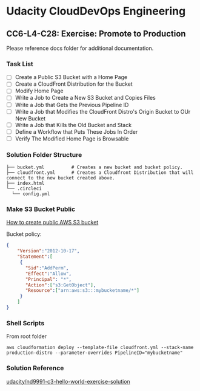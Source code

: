 # Udacity CloudDevOps Engineering

## CC6-L4-C28: Exercise: Promote to Production

Please reference docs folder for additional documentation.

### Task List

- [ ] Create a Public S3 Bucket with a Home Page
- [ ] Create a CloudFront Distribution for the Bucket
- [ ] Modify Home Page
- [ ] Write a Job to Create a New S3 Bucket and Copies Files
- [ ] Write a Job that Gets the Previous Pipeline ID
- [ ] Write a Job that Modifies the CloudFront Distro's Origin Bucket to OUr New Bucket
- [ ] Write a Job that Kills the Old Bucket and Stack
- [ ] Define a Workflow that Puts These Jobs In Order
- [ ] Verify The Modified Home Page is Browsable

### Solution Folder Structure

```folder-structure
├── bucket.yml          # Creates a new bucket and bucket policy.       
├── cloudfront.yml      # Creates a Cloudfront Distribution that will connect to the new bucket created above.
├── index.html  
└── .circleci
  └── config.yml
```

### Make S3 Bucket Public

[How to create public AWS S3 bucket](https://www.simplified.guide/aws/s3/create-public-bucket)

Bucket policy:

```json
{
    "Version":"2012-10-17",
    "Statement":[
     {
       "Sid":"AddPerm",
       "Effect":"Allow",
       "Principal": "*",
       "Action":["s3:GetObject"],
       "Resource":["arn:aws:s3:::mybucketname/*"]
     }
    ]
}
```

### Shell Scripts

From root folder

```shell
aws cloudformation deploy --template-file cloudfront.yml --stack-name production-distro --parameter-overrides PipelineID="mybucketname"
```

### Solution Reference

[udacity/nd9991-c3-hello-world-exercise-solution](https://github.com/udacity/nd9991-c3-hello-world-exercise-solution)
